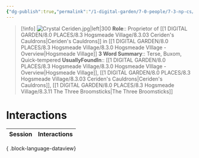 ```yaml
---
{"dg-publish":true,"permalink":"/1-digital-garden/7-0-people/7-3-np-cs/crystal-ceriden/","tags":["#person","#hogsmeade","#hogsmeade-resident","#shopkeeper"]}
---
```


>[!info] 
>![Crystal Ceriden.jpg|left|300](/img/user/1%20DIGITAL%20GARDEN/7.0%20PEOPLE/7.3%20NPCs/Headshots/Crystal%20Ceriden.jpg)
>**Role**:: Proprietor of [[1 DIGITAL GARDEN/8.0 PLACES/8.3 Hogsmeade Village/8.3.03 Ceriden's Cauldrons\|Ceriden's Cauldrons]] in [[1 DIGITAL GARDEN/8.0 PLACES/8.3 Hogsmeade Village/8.3.0 Hogsmeade VIllage - Overview\|Hogsmeade Village]]
>**3 Word Summary**:: Terse, Buxom, Quick-tempered
>**UsuallyFoundIn**::  [[1 DIGITAL GARDEN/8.0 PLACES/8.3 Hogsmeade Village/8.3.0 Hogsmeade VIllage - Overview\|Hogsmeade Village]], [[1 DIGITAL GARDEN/8.0 PLACES/8.3 Hogsmeade Village/8.3.03 Ceriden's Cauldrons\|Ceriden's Cauldrons]], [[1 DIGITAL GARDEN/8.0 PLACES/8.3 Hogsmeade Village/8.3.11 The Three Broomsticks\|The Three Broomsticks]]

# Interactions

| Session | Interactions |
| ------- | ------------ |

{ .block-language-dataview}
